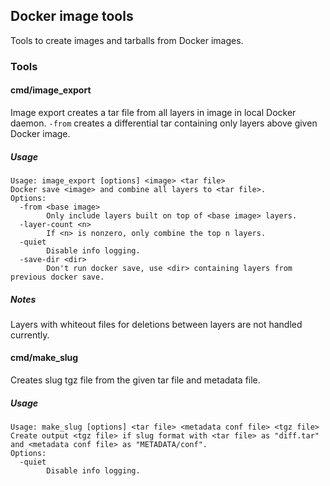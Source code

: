 ## Docker image tools

Tools to create images and tarballs from Docker images.

### Tools

#### cmd/image_export
Image export creates a tar file from all layers in image in local Docker daemon.
`-from` creates a differential tar containing only layers above given Docker 
image. 

##### Usage
```
Usage: image_export [options] <image> <tar file>
Docker save <image> and combine all layers to <tar file>.
Options:
  -from <base image>
        Only include layers built on top of <base image> layers.
  -layer-count <n>
        If <n> is nonzero, only combine the top n layers.
  -quiet
        Disable info logging.
  -save-dir <dir>
        Don't run docker save, use <dir> containing layers from previous docker save.
```

##### Notes
Layers with whiteout files for deletions between layers are not handled 
currently.

#### cmd/make_slug
Creates slug tgz file from the given tar file and metadata file.

##### Usage
```
Usage: make_slug [options] <tar file> <metadata conf file> <tgz file>
Create output <tgz file> if slug format with <tar file> as "diff.tar" and <metadata conf file> as "METADATA/conf".
Options:
  -quiet
        Disable info logging.
```




